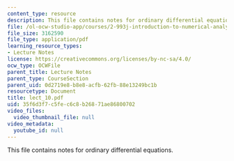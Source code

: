 ```yaml
---
content_type: resource
description: This file contains notes for ordinary differential equations.
file: /ol-ocw-studio-app/courses/2-993j-introduction-to-numerical-analysis-for-engineering-13-002j-spring-2005/35f6d3f7c5fec6c8b26871ae86800702_lect_10.pdf
file_size: 3162590
file_type: application/pdf
learning_resource_types:
- Lecture Notes
license: https://creativecommons.org/licenses/by-nc-sa/4.0/
ocw_type: OCWFile
parent_title: Lecture Notes
parent_type: CourseSection
parent_uid: 0d2719e8-b8e8-acfb-62fb-88e13249bc1b
resourcetype: Document
title: lect_10.pdf
uid: 35f6d3f7-c5fe-c6c8-b268-71ae86800702
video_files:
  video_thumbnail_file: null
video_metadata:
  youtube_id: null
---
```

This file contains notes for ordinary differential equations.